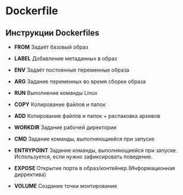 # Dockerfile

## Инструкции Dockerfiles

- **FROM** Задаёт базовый образ

- **LABEL** Добавление метаданных в образ

- **ENV** Задаёт постоянные переменные образа

- **ARG** Задание переменных во время сборки образа

- **RUN** Выполнение команды Linux

- **COPY** Копирование файлов и папок

- **ADD** Копирование файлов и папок + распаковка архивов

- **WORKDIR** Задание рабочей директории

- **CMD** Задание команды, выполняющиейся при запуске

- **ENTRYPOINT** Задание команды, выполняющиейся при запуске. Используется, если нужно зафиксировать поведение.

- **EXPOSE** Открытие порта в образ/контейнер.(Информационная дирректива)

- **VOLUME** Создание точки монтирования

